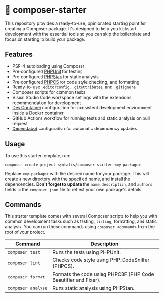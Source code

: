# 🏁 composer-starter

This repository provides a ready-to-use, opinionated starting point for creating a Composer package. It's designed to help you kickstart development with the essential tools so you can skip the boilerplate and focus on starting to build your package.

## Features

* PSR-4 autoloading using Composer
* Pre-configured [PHPUnit](https://phpunit.de/) for testing
* Pre-configured [PHPStan](https://phpstan.org/) for static analysis
* Pre-configured [PHPCS](https://github.com/PHPCSStandards/PHP_CodeSniffer/) for code style checking, and formatting
* Ready-to-use `.editorconfig`, `.gitattributes`, and `.gitignore`
* Composer scripts for common tasks
* Visual Studio Code workspace settings with the extensions recommendation for development
* [Dev Container](https://code.visualstudio.com/docs/devcontainers/containers) configuration for consistent development environment inside a Docker container
* GitHub Actions workflow for running tests and static analysis on pull request
* [Dependabot](https://github.com/dependabot) configuration for automatic dependency updates

## Usage

To use this starter template, run:

```
composer create-project syntatis/composer-starter <my-package>
```

Replace `<my-package>` with the desired name for your package. This will create a new directory with the specified name, and install the dependencies. **Don't forget to update** the `name`, `description`, and `authors` fields in the `composer.json` file to reflect your own package's details.

## Commands

This starter template comes with several Composer scripts to help you with common development tasks such as testing, `linting`, formatting, and static analysis. You can run these commands using `composer <command>` from the root of your project.

<table>
    <thead>
        <th>Command</th>
        <th>Description</th>
    </thead>
    <tbody>
        <tr>
            <td><code>composer&nbsp;test</code></td>
            <td>Runs the tests using PHPUnit.</td>
        </tr>
        <tr>
            <td><code>composer&nbsp;lint</code></td>
            <td>Checks code style using PHP_CodeSniffer (PHPCS).</td>
        </tr>
        <tr>
            <td><code>composer&nbsp;format</code></td>
            <td>Formats the code using PHPCBF (PHP Code Beautifier and Fixer).</td>
        </tr>
        <tr>
            <td><code>composer&nbsp;analyse</code></td>
            <td>Runs static analysis using PHPStan.</td>
        </tr>
	</tbody>
</table>
